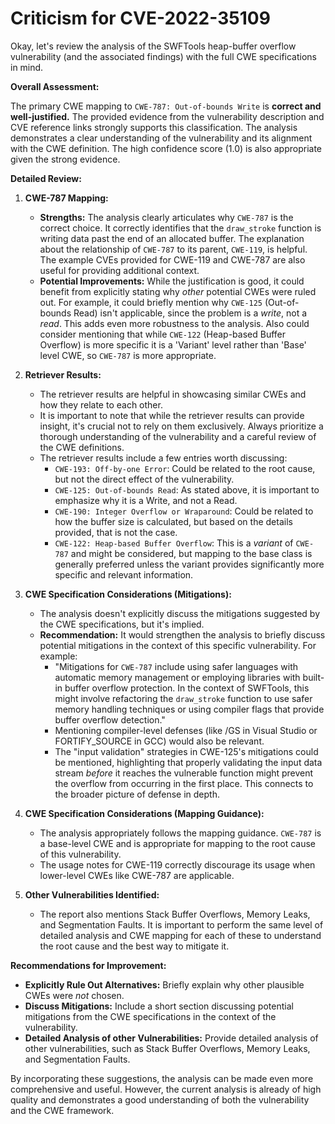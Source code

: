 # Criticism for CVE-2022-35109

Okay, let's review the analysis of the SWFTools heap-buffer overflow vulnerability (and the associated findings) with the full CWE specifications in mind.

**Overall Assessment:**

The primary CWE mapping to `CWE-787: Out-of-bounds Write` is **correct and well-justified.** The provided evidence from the vulnerability description and CVE reference links strongly supports this classification. The analysis demonstrates a clear understanding of the vulnerability and its alignment with the CWE definition. The high confidence score (1.0) is also appropriate given the strong evidence.

**Detailed Review:**

1.  **CWE-787 Mapping:**

    *   **Strengths:** The analysis clearly articulates why `CWE-787` is the correct choice.  It correctly identifies that the `draw_stroke` function is writing data past the end of an allocated buffer. The explanation about the relationship of `CWE-787` to its parent, `CWE-119`, is helpful. The example CVEs provided for CWE-119 and CWE-787 are also useful for providing additional context.
    *   **Potential Improvements:** While the justification is good, it could benefit from explicitly stating why *other* potential CWEs were ruled out. For example, it could briefly mention why `CWE-125` (Out-of-bounds Read) isn't applicable, since the problem is a *write*, not a *read*. This adds even more robustness to the analysis. Also could consider mentioning that while `CWE-122` (Heap-based Buffer Overflow) is more specific it is a 'Variant' level rather than 'Base' level CWE, so `CWE-787` is more appropriate.

2.  **Retriever Results:**

    *   The retriever results are helpful in showcasing similar CWEs and how they relate to each other.
    *   It is important to note that while the retriever results can provide insight, it's crucial not to rely on them exclusively. Always prioritize a thorough understanding of the vulnerability and a careful review of the CWE definitions.
    *   The retriever results include a few entries worth discussing:
        *   `CWE-193: Off-by-one Error`: Could be related to the root cause, but not the direct effect of the vulnerability.
        *   `CWE-125: Out-of-bounds Read`: As stated above, it is important to emphasize why it is a Write, and not a Read.
        *   `CWE-190: Integer Overflow or Wraparound`: Could be related to how the buffer size is calculated, but based on the details provided, that is not the case.
        *   `CWE-122: Heap-based Buffer Overflow`: This is a *variant* of `CWE-787` and might be considered, but mapping to the base class is generally preferred unless the variant provides significantly more specific and relevant information.

3.  **CWE Specification Considerations (Mitigations):**

    *   The analysis doesn't explicitly discuss the mitigations suggested by the CWE specifications, but it's implied.
    *   **Recommendation:** It would strengthen the analysis to briefly discuss potential mitigations in the context of this specific vulnerability. For example:
        *   "Mitigations for `CWE-787` include using safer languages with automatic memory management or employing libraries with built-in buffer overflow protection. In the context of SWFTools, this might involve refactoring the `draw_stroke` function to use safer memory handling techniques or using compiler flags that provide buffer overflow detection."
        *   Mentioning compiler-level defenses (like /GS in Visual Studio or FORTIFY_SOURCE in GCC) would also be relevant.
        *   The "input validation" strategies in CWE-125's mitigations could be mentioned, highlighting that properly validating the input data stream *before* it reaches the vulnerable function might prevent the overflow from occurring in the first place.  This connects to the broader picture of defense in depth.

4.  **CWE Specification Considerations (Mapping Guidance):**

    *   The analysis appropriately follows the mapping guidance. `CWE-787` is a base-level CWE and is appropriate for mapping to the root cause of this vulnerability.
    *   The usage notes for CWE-119 correctly discourage its usage when lower-level CWEs like CWE-787 are applicable.

5.  **Other Vulnerabilities Identified:**

    *   The report also mentions Stack Buffer Overflows, Memory Leaks, and Segmentation Faults. It is important to perform the same level of detailed analysis and CWE mapping for each of these to understand the root cause and the best way to mitigate it.

**Recommendations for Improvement:**

*   **Explicitly Rule Out Alternatives:** Briefly explain why other plausible CWEs were *not* chosen.
*   **Discuss Mitigations:**  Include a short section discussing potential mitigations from the CWE specifications in the context of the vulnerability.
*   **Detailed Analysis of other Vulnerabilities:** Provide detailed analysis of other vulnerabilities, such as Stack Buffer Overflows, Memory Leaks, and Segmentation Faults.

By incorporating these suggestions, the analysis can be made even more comprehensive and useful. However, the current analysis is already of high quality and demonstrates a good understanding of both the vulnerability and the CWE framework.